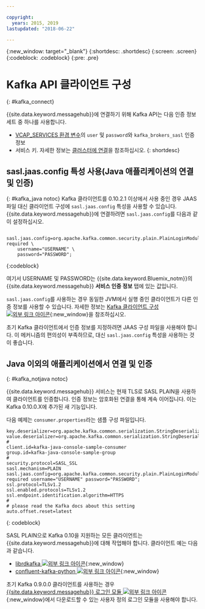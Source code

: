 ```yaml
---

copyright:
  years: 2015, 2019
lastupdated: "2018-06-22"

---
```


{:new_window: target="_blank"}
{:shortdesc: .shortdesc}
{:screen: .screen}
{:codeblock: .codeblock}
{:pre: .pre}

# Kafka API 클라이언트 구성
{: #kafka_connect}


{{site.data.keyword.messagehub}}에 연결하기 위해 Kafka API는 다음 인증 정보 세트 중 하나를 사용합니다. 
* [VCAP_SERVICES 환경 변수](/docs/services/EventStreams/eventstreams127.html#vcap)의
<code>user</code> 및 <code>password</code>와 <code>kafka_brokers_sasl</code> 인증 정보
* 서비스 키. 자세한 정보는 [클러스터에 연결](/docs/services/EventStreams/eventstreams127.html#enterprise_connect)을 참조하십시오.
{: shortdesc}

<!--17/10/17 - Karen: following info duplicated at messagehub104 -->
## sasl.jaas.config 특성 사용(Java 애플리케이션의 연결 및 인증)
{: #kafka_java notoc}
Kafka 클라이언트를 0.10.2.1 이상에서 사용 중인 경우 JAAS 파일 대신 클라이언트 구성에 <code>sasl.jaas.config</code> 특성을 사용할 수 있습니다. {{site.data.keyword.messagehub}}에 연결하려면 <code>sasl.jaas.config</code>를 다음과 같이 설정하십시오.
<pre>
<code>    sasl.jaas.config=org.apache.kafka.common.security.plain.PlainLoginModule required \
    username="USERNAME" \
    password="PASSWORD";</code>
</pre>
{:codeblock}

여기서 USERNAME 및 PASSWORD는 {{site.data.keyword.Bluemix_notm}}의 {{site.data.keyword.messagehub}} **서비스 인증 정보** 탭에 있는 값입니다.

<code>sasl.jaas.config</code>를 사용하는 경우 동일한 JVM에서 실행 중인 클라이언트가 다른 인증 정보를 사용할 수 있습니다. 자세한 정보는
[Kafka 클라이언트 구성 ![외부 링크 아이콘](../../icons/launch-glyph.svg "외부 링크 아이콘")](http://kafka.apache.org/documentation/#security_sasl_plain_clientconfig){:new_window}을 참조하십시오.

초기 Kafka 클라이언트에서 인증 정보를 지정하려면 JAAS 구성 파일을 사용해야 합니다. 이 메커니즘의 편의성이 부족하므로, 대신 <code>sasl.jaas.config</code> 특성을 사용하는 것이 좋습니다.
## Java 이외의 애플리케이션에서 연결 및 인증
{: #kafka_notjava notoc}

{{site.data.keyword.messagehub}} 서비스는 현재 TLS로 SASL PLAIN을 사용하여 클라이언트를 인증합니다. 인증 정보는 암호화된 연결을 통해 계속 이어집니다.
이는 Kafka 0.10.0.X에 추가된 새 기능입니다. 

다음 예제는 <code>consumer.properties</code>라는 샘플 구성 파일입니다.

```
key.deserializer=org.apache.kafka.common.serialization.StringDeserializer
value.deserializer=org.apache.kafka.common.serialization.StringDeserializer
#
client.id=kafka-java-console-sample-consumer
group.id=kafka-java-console-sample-group
#
security.protocol=SASL_SSL
sasl.mechanism=PLAIN
sasl.jaas.config=org.apache.kafka.common.security.plain.PlainLoginModule required username="USERNAME" password="PASSWORD";
ssl.protocol=TLSv1.2
ssl.enabled.protocols=TLSv1.2
ssl.endpoint.identification.algorithm=HTTPS
#
# please read the Kafka docs about this setting
auto.offset.reset=latest
```
{: codeblock}

SASL PLAIN으로 Kafka 0.10을 지원하는 모든 클라이언트는
{{site.data.keyword.messagehub}}에 대해 작업해야 합니다. 클라이언트 예는 다음과 같습니다.

* [librdkafka ![외부 링크 아이콘](../../icons/launch-glyph.svg "외부 링크 아이콘")](https://github.com/edenhill/librdkafka/){:new_window} 
* [confluent-kafka-python ![외부 링크 아이콘](../../icons/launch-glyph.svg "외부 링크 아이콘")](https://github.com/confluentinc/confluent-kafka-python){:new_window} 

초기 Kafka 0.9.0.0 클라이언트를 사용하는 경우
[{{site.data.keyword.messagehub}} 로그인 모듈
![외부 링크 아이콘](../../icons/launch-glyph.svg "외부 링크 아이콘")](https://github.com/ibm-messaging/event-streams-samples/tree/master/kafka-0.9/message-hub-login-library/messagehub.login-1.0.0.jar){:new_window}에서 다운로드할 수 있는 사용자 정의 로그인 모듈을 사용해야 합니다. 

